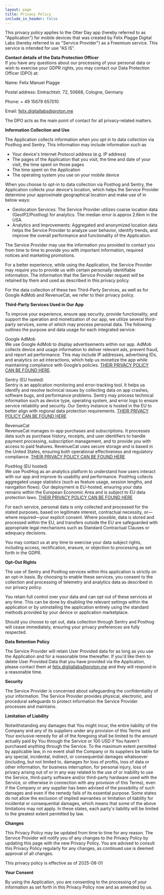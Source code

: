```yaml
---
layout: page
title: Privacy Policy
include_in_header: false
---
```

This privacy policy applies to the Otter Day app (hereby referred to as "Application") for mobile devices that was created by Felix Plagge Digital Labs (hereby referred to as "Service Provider") as a Freemium service. This service is intended for use "AS IS".

**Contact details of the Data Protection Officer**  
If you have any questions about our processing of your personal data or wish to exercise your GDPR rights, you may contact our Data Protection Officer (DPO) at:  

Name: Felix Manuel Plagge

Postal address: Eintrachtstr. 72, 50668, Cologne, Germany

Phone: + 49 15679 657010

Email: [felix.digitallabs@proton.me](mailto:felix.digtallabs@proton.me)

The DPO acts as the main point of contact for all privacy-related matters.

**Information Collection and Use**

The Application collects information *when you opt in* to data collection via Posthog and Sentry. This information may include information such as

- Your device's Internet Protocol address (e.g. IP address)
- The pages of the Application that you visit, the time and date of your visit, the time spent on those pages
- The time spent on the Application
- The operating system you use on your mobile device

When you choose to opt-in to data collection via Posthog and Sentry, the Application collects your device's location, which helps the Service Provider determine your approximate geographical location and make use of in below ways:

- Geolocation Services: The Service Provider utilizes coarse location data (GeoIP2/Posthog) for analytics. The median error is approx 2.6km in the USA.
- Analytics and Improvements: Aggregated and anonymized location data helps the Service Provider to analyze user behavior, identify trends, and improve the overall performance and functionality of the Application.

The Service Provider may use the information you provided to contact you from time to time to provide you with important information, required notices and marketing promotions.

For a better experience, while using the Application, the Service Provider may require you to provide us with certain personally identifiable information. The information that the Service Provider request will be retained by them and used as described in this privacy policy.

For the data collection of these two Third-Party Services, as well as for Google AdMob and RevenueCat, we refer to their privacy policy.

**Third-Party Services Used in Our App**

To improve your experience, ensure app security, provide functionality, and support the operation and monetization of our app, we utilize several third-party services, some of which may process personal data. The following outlines the purpose and data usage for each integrated service:

Google AdMob  
We use Google AdMob to display advertisements within our app. AdMob collects device and usage information to deliver relevant ads, prevent fraud, and report ad performance. This may include IP addresses, advertising IDs, and analytics on ad interactions, which help us monetize the app while maintaining compliance with Google’s policies. [THEIR PRIVACY POLICY CAN BE FOUND HERE](https://support.google.com/admob/answer/6128543?hl=en).

Sentry (EU hosted)  
Sentry is an application monitoring and error-tracking tool. It helps us identify and resolve technical issues by collecting data on app crashes, software bugs, and performance problems. Sentry may process technical information such as device type, operating system, and error logs to ensure service reliability and security. Our Sentry instance is hosted in the EU to better align with regional data protection requirements. [THEIR PRIVACY POLICY CAN BE FOUND HERE](https://sentry.io/privacy/)

RevenueCat  
RevenueCat manages in-app purchases and subscriptions. It processes data such as purchase history, receipts, and user identifiers to handle payment processing, subscription management, and to provide you with access to paid features. RevenueCat uses secure storage and is based in the United States, ensuring both operational effectiveness and regulatory compliance. [THEIR PRIVACY POLICY CAN BE FOUND HERE](https://www.revenuecat.com/privacy)

PostHog (EU hosted)  
We use PostHog as an analytics platform to understand how users interact with our app and improve its usability and performance. PostHog collects aggregated usage statistics (such as feature usage, session lengths, and navigation flows). Our deployment is EU-hosted, ensuring your data remains within the European Economic Area and is subject to EU data protection laws. [THEIR PRIVACY POLICY CAN BE FOUND HERE](https://posthog.com/terms)

For each service, personal data is only collected and processed for the stated purposes, based on legitimate interest, contractual necessity, or—where required—your explicit consent. Where possible, data is stored and processed within the EU, and transfers outside the EU are safeguarded with appropriate legal mechanisms such as Standard Contractual Clauses or adequacy decisions.

You may contact us at any time to exercise your data subject rights, including access, rectification, erasure, or objection to processing as set forth in the GDPR.

**Opt-Out Rights**

The use of Sentry and Posthog services within this application is strictly on an opt-in basis. By choosing to enable these services, you consent to the collection and processing of telemetry and analytics data as described in our privacy policy.

You retain full control over your data and can opt out of these services at any time. This can be done by disabling the relevant settings within the application or by uninstalling the application entirely using the standard methods provided by your device or application marketplace.

Should you choose to opt out, data collection through Sentry and Posthog will cease immediately, ensuring your privacy preferences are fully respected.

**Data Retention Policy**

The Service Provider will retain User Provided data for as long as you use the Application and for a reasonable time thereafter. If you'd like them to delete User Provided Data that you have provided via the Application, please contact them at felix.digitallabs@proton.me and they will respond in a reasonable time.

**Security**

The Service Provider is concerned about safeguarding the confidentiality of your information. The Service Provider provides physical, electronic, and procedural safeguards to protect information the Service Provider processes and maintains.

**Limitation of Liability**

Notwithstanding any damages that You might incur, the entire liability of the Company and any of its suppliers under any provision of this Terms and Your exclusive remedy for all of the foregoing shall be limited to the amount actually paid by You through the Service or 100 USD if You haven't purchased anything through the Service. To the maximum extent permitted by applicable law, in no event shall the Company or its suppliers be liable for any special, incidental, indirect, or consequential damages whatsoever (including, but not limited to, damages for loss of profits, loss of data or other information, for business interruption, for personal injury, loss of privacy arising out of or in any way related to the use of or inability to use the Service, third-party software and/or third-party hardware used with the Service, or otherwise in connection with any provision of this Terms), even if the Company or any supplier has been advised of the possibility of such damages and even if the remedy fails of its essential purpose. Some states do not allow the exclusion of implied warranties or limitation of liability for incidental or consequential damages, which means that some of the above limitations may not apply. In these states, each party's liability will be limited to the greatest extent permitted by law.

**Changes**

This Privacy Policy may be updated from time to time for any reason. The Service Provider will notify you of any changes to the Privacy Policy by updating this page with the new Privacy Policy. You are advised to consult this Privacy Policy regularly for any changes, as continued use is deemed approval of all changes.

This privacy policy is effective as of 2025-08-01

**Your Consent**

By using the Application, you are consenting to the processing of your information as set forth in this Privacy Policy now and as amended by us.